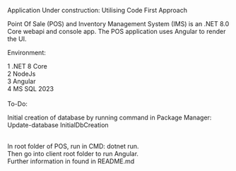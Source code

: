 Application Under construction: Utilising Code First Approach

Point Of Sale (POS) and Inventory Management System (IMS) is an .NET 8.0 Core webapi and console app.
The POS application uses Angular to render the UI.



Environment:

1 .NET 8 Core
<br />
2 NodeJs
<br />
3 Angular
<br />
4 MS SQL 2023
<br /> <br />
To-Do:

Initial creation of database by running command in Package Manager: Update-database InitialDbCreation

<br />
In root folder of POS, run in CMD:
dotnet run.
<br /> 
Then go into client root folder to run Angular. <br />
Further information in found in README.md




